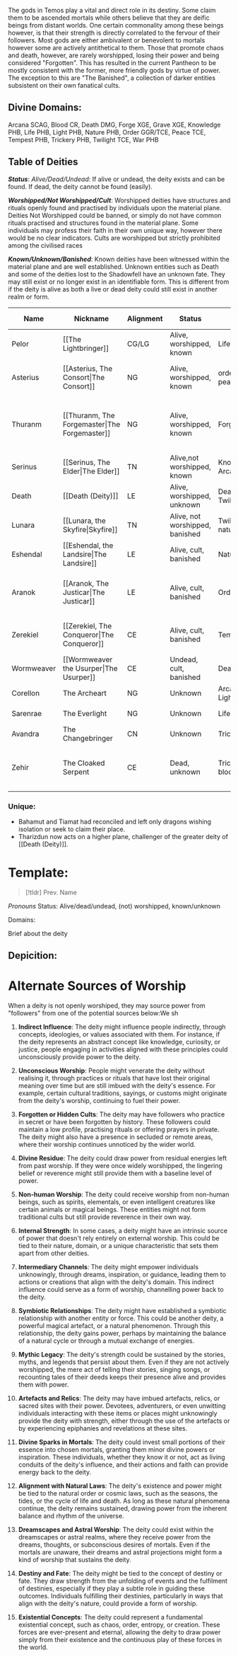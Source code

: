 The gods in Temos play a vital and direct role in its destiny. Some claim them to be ascended mortals while others believe that they are deific beings from distant worlds. One certain commonality among these beings however, is that their strength is directly correlated to the fervour of their followers. Most gods are either ambivalent or benevolent to mortals however some are actively antithetical to them. Those that promote chaos and death, however, are rarely worshipped, losing their power and being considered "Forgotten". This has resulted in the current Pantheon to be mostly consistent with the former, more friendly gods by virtue of power. The exception to this are "The Banished", a collection of darker entities subsistent on their own fanatical cults. 
## Divine Domains:
Arcana SCAG, Blood CR, Death DMG, Forge XGE, Grave XGE, Knowledge PHB, Life PHB, Light PHB, Nature PHB, Order GGR/TCE, Peace TCE, Tempest PHB, Trickery PHB, Twilight TCE, War PHB

## Table of Deities
***Status***: *Alive/Dead/Undead*: If alive or undead, the deity exists and can be found. If dead, the deity cannot be found (easily).

***Worshipped/Not Worshipped/Cult***: Worshipped deities have structures and rituals openly found and practised by individuals upon the material plane. Deities Not Worshipped could be banned, or simply do not have common rituals practised and structures found in the material plane. Some individuals may profess their faith in their own unique way, however there would be no clear indicators. Cults are worshipped but strictly prohibited among the civilised races

***Known/Unknown/Banished***: Known deities have been witnessed within the material plane and are well established. Unknown entities such as Death and some of the deities lost to the Shadowfell have an unknown fate. They may still exist or no longer exist in an identifiable form. This is different from if the deity is alive as both a live or dead deity could still exist in another realm or form.

| Name       | Nickname                                      | Alignment | Status                          | Domains                  | Notes                                                        | Original Deity |
| ---------- | --------------------------------------------- | --------- | ------------------------------- | ------------------------ | ------------------------------------------------------------ | -------------- |
| Pelor      | [[The Lightbringer]]                          | CG/LG     | Alive, worshipped, known        | Life, light, nature      | God of the harvest                                           | Pelor          |
| Asterius   | [[Asterius, The Consort\|The Consort]]        | NG        | Alive, worshipped, known        | order, trickery, peace   | Redeemed deity renouncing the 9 Hells                        | Asmodeus       |
| Thuranm    | [[Thuranm, The Forgemaster\|The Forgemaster]] | NG        | Alive, worshipped, known        | Forge, order, peace      | Slowly becoming forgotten, protects a door to the Shadowfell | Moradin        |
| Serinus    | [[Serinus, The Elder\|The Elder]]             | TN        | Alive,not worshipped, known     | Knowledge, order, Arcane | Accepts all, without reservation                             | Ioun           |
| Death      | [[Death (Deity)]]                             | LE        | Alive, worshipped, unknown      | Death, Grave, Twilight   | Not a single entity                                          | Raven Queen    |
| Lunara     | [[Lunara, the Skyfire\|Skyfire]]              | TN        | Alive, not worshipped, banished | Twilight, peace, nature  | Self-imposed banishment                                      | Sehanine       |
| Eshendal   | [[Eshendal, the Landsire\|The Landsire]]      | LE        | Alive, cult, banished           | Nature,life,war          | Corrupted, lords over the land                               | Melora         |
| Aranok     | [[Aranok, The Justicar\|The Justicar]]        | LE        | Alive, cult, banished           | Order,war,peace          | Took the place of the old Lord of the Nine Hells             | Erathis        |
| Zerekiel   | [[Zerekiel, The Conqueror\|The Conqueror]]    | CE        | Alive, cult, banished           | Tempest,war,death        | Killed two old gods (Gruumsh and Bane)                       | Kord           |
| Wormweaver | [[Wormweaver the Usurper\|The Usurper]]       | CE        | Undead, cult, banished          | Death,trickery,blood     | Killed an old god (Lolth)                                    | Torog          |
| Corellon   | The Archeart                                  | NG        | Unknown                         | Arcana, Nature, Light    | Lost to the shadowfell                                       | Corellon       |
| Sarenrae   | The Everlight                                 | NG        | Unknown                         | Life, Light              | Lost to the Shadowfell                                       | Sarenrae       |
| Avandra    | The Changebringer                             | CN        | Unknown                         | Trickery, Nature         | Lost to the Shadowfell                                       | Avandra        |
| Zehir      | The Cloaked Serpent                           | CE        | Dead, unknown                   | Trickery, nature, blood  | Was to be redeemed, slaughtered by the Lawbearer             | Zehir          |

### Unique:

- Bahamut and Tiamat had reconciled and left only dragons wishing isolation or seek to claim their place.
- Tharizdun now acts on a higher plane, challenger of the greater deity of [[Death (Deity)]].

# Template:

> [!tldr] Prev. Name

*Pronouns*
Status: Alive/dead/undead, (not) worshipped, known/unknown

Domains:

Brief about the deity

## Depicition:

# Alternate Sources of Worship
When a deity is not openly worshiped, they may source power from "followers" from one of the potential sources below:We sh

1. **Indirect Influence**: The deity might influence people indirectly, through concepts, ideologies, or values associated with them. For instance, if the deity represents an abstract concept like knowledge, curiosity, or justice, people engaging in activities aligned with these principles could unconsciously provide power to the deity.

2. **Unconscious Worship**: People might venerate the deity without realising it, through practices or rituals that have lost their original meaning over time but are still imbued with the deity's essence. For example, certain cultural traditions, sayings, or customs might originate from the deity's worship, continuing to fuel their power.

3. **Forgotten or Hidden Cults**: The deity may have followers who practice in secret or have been forgotten by history. These followers could maintain a low profile, practising rituals or offering prayers in private. The deity might also have a presence in secluded or remote areas, where their worship continues unnoticed by the wider world.

4. **Divine Residue**: The deity could draw power from residual energies left from past worship. If they were once widely worshipped, the lingering belief or reverence might still provide them with a baseline level of power.

5. **Non-human Worship**: The deity could receive worship from non-human beings, such as spirits, elementals, or even intelligent creatures like certain animals or magical beings. These entities might not form traditional cults but still provide reverence in their own way.

6. **Internal Strength**: In some cases, a deity might have an intrinsic source of power that doesn't rely entirely on external worship. This could be tied to their nature, domain, or a unique characteristic that sets them apart from other deities.

7. **Intermediary Channels**: The deity might empower individuals unknowingly, through dreams, inspiration, or guidance, leading them to actions or creations that align with the deity's domain. This indirect influence could serve as a form of worship, channelling power back to the deity.

8. **Symbiotic Relationships**: The deity might have established a symbiotic relationship with another entity or force. This could be another deity, a powerful magical artefact, or a natural phenomenon. Through this relationship, the deity gains power, perhaps by maintaining the balance of a natural cycle or through a mutual exchange of energies.

9. **Mythic Legacy**: The deity's strength could be sustained by the stories, myths, and legends that persist about them. Even if they are not actively worshipped, the mere act of telling their stories, singing songs, or recounting tales of their deeds keeps their presence alive and provides them with power.

10. **Artefacts and Relics**: The deity may have imbued artefacts, relics, or sacred sites with their power. Devotees, adventurers, or even unwitting individuals interacting with these items or places might unknowingly provide the deity with strength, either through the use of the artefacts or by experiencing epiphanies and revelations at these sites.

11. **Divine Sparks in Mortals**: The deity could invest small portions of their essence into chosen mortals, granting them minor divine powers or inspiration. These individuals, whether they know it or not, act as living conduits of the deity's influence, and their actions and faith can provide energy back to the deity.

12. **Alignment with Natural Laws**: The deity's existence and power might be tied to the natural order or cosmic laws, such as the seasons, the tides, or the cycle of life and death. As long as these natural phenomena continue, the deity remains sustained, drawing power from the inherent balance and rhythm of the universe.

13. **Dreamscapes and Astral Worship**: The deity could exist within the dreamscapes or astral realms, where they receive power from the dreams, thoughts, or subconscious desires of mortals. Even if the mortals are unaware, their dreams and astral projections might form a kind of worship that sustains the deity.

14. **Destiny and Fate**: The deity might be tied to the concept of destiny or fate. They draw strength from the unfolding of events and the fulfilment of destinies, especially if they play a subtle role in guiding these outcomes. Individuals fulfilling their destinies, particularly in ways that align with the deity's nature, could provide a form of worship.

15. **Existential Concepts**: The deity could represent a fundamental existential concept, such as chaos, order, entropy, or creation. These forces are ever-present and eternal, allowing the deity to draw power simply from their existence and the continuous play of these forces in the world.
